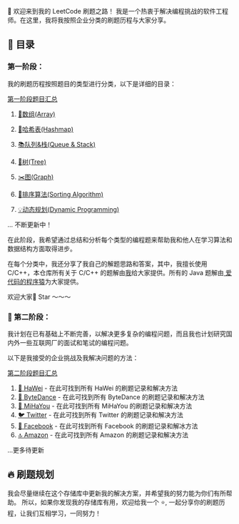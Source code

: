  👋 欢迎来到我的 LeetCode 刷题之路！ 我是一个热衷于解决编程挑战的软件工程师。在这里，我将我按照企业分类的刷题历程与大家分享。 

##  📘 目录 

### 第一阶段：

我的刷题历程按照题目的类型进行分类，以下是详细的目录： 

[第一阶段题目汇总](https://github.com/xyb7910/The-Road-In-Advanced/tree/main/LeetCodeProblem/TheFirstStage)

1. [🧪数组(Array)](https://github.com/xyb7910/The-Road-In-Advanced/tree/main/LeetCodeProblem/TheFirstStage/Array)

2.  [💼哈希表(Hashmap)](https://github.com/xyb7910/The-Road-In-Advanced/tree/main/LeetCodeProblem/TheFirstStage/Hashmap)

3.  [📚队列&栈(Queue & Stack)](https://github.com/xyb7910/The-Road-In-Advanced/tree/main/LeetCodeProblem/TheFirstStage/Queue%26Stack)

4.  [🌳树(Tree)](https://github.com/xyb7910/The-Road-In-Advanced/tree/main/LeetCodeProblem/TheFirstStage/Tree)

5.  [✂️图(Graph)](https://github.com/xyb7910/The-Road-In-Advanced/tree/main/LeetCodeProblem/TheFirstStage/Graph) 

6.  [🎯排序算法(Sorting Algorithm)](https://github.com/xyb7910/The-Road-In-Advanced/tree/main/LeetCodeProblem/TheFirstStage/SortAlgorithm)

7.  [💡动态规划(Dynamic Programming)](https://github.com/xyb7910/The-Road-In-Advanced/tree/main/LeetCodeProblem/TheFirstStage/DynamicProgramming)

... 不断更新中！ 

在此阶段，我希望通过总结和分析每个类型的编程题来帮助我和他人在学习算法和数据结构方面取得进步。

在每个分类中，我还分享了我自己的解题思路和答案，其中，我擅长使用 C/C++，本仓库所有关于 C/C++ 的题解由[我](https://github.com/xyb7910)给大家提供。所有的 Java 题解由[
爱代码的程序猿](https://github.com/yaugaolele)为大家提供。

欢迎大家🌟 Star ～～～

### 🔮 第二阶段：

我计划在已有基础上不断完善，以解决更多复杂的编程问题，而且我也计划研究国内外一些互联网厂的面试和笔试的编程问题。 

以下是我接受的企业挑战及我解决问题的方法：

[第二阶段题目汇总](https://github.com/xyb7910/The-Road-In-Advanced/tree/main/LeetCodeProblem/TheSecondStage)

1. [🚀 HaWei](https://github.com/xyb7910/The-Road-In-Advanced/tree/main/LeetCodeProblem/TheSecondStage/HaWei) - 在此可找到所有 HaWei 的刷题记录和解决方法 
2.  [🙈 ByteDance](链接放这里) - 在此可找到所有 ByteDance 的刷题记录和解决方法 
3.  [💼 MiHaYou](https://github.com/xyb7910/The-Road-In-Advanced/tree/main/LeetCodeProblem/TheSecondStage/MiHaYou) - 在此可找到所有 MiHaYou 的刷题记录和解决方法 
4.  [🐦 Twitter](链接放这里) - 在此可找到所有 Twitter 的刷题记录和解决方法 
5.  [🔵 Facebook](链接放这里) - 在此可找到所有 Facebook 的刷题记录和解冰方法 
6.  [🔝 Amazon](链接放这里) - 在此可找到所有 Amazon 的刷题记录和解决方法 

...更多待更新 

## 🔥 刷题规划 

我会尽量继续在这个存储库中更新我的解决方案，并希望我的努力能为你们有所帮助。 所以，如果你发现我的存储库有用，欢迎给我一个 ⭐, 一起分享你的刷题历程，让我们互相学习，一同努力！